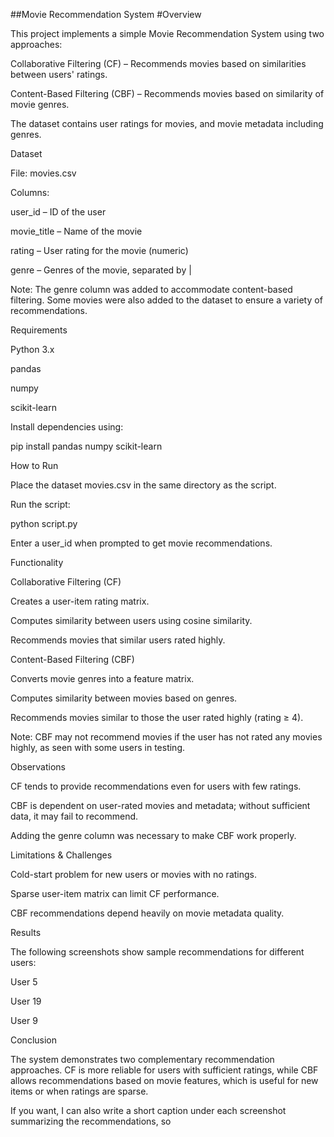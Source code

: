 ##Movie Recommendation System
#Overview

This project implements a simple Movie Recommendation System using two approaches:

Collaborative Filtering (CF) – Recommends movies based on similarities between users' ratings.

Content-Based Filtering (CBF) – Recommends movies based on similarity of movie genres.

The dataset contains user ratings for movies, and movie metadata including genres.

Dataset

File: movies.csv

Columns:

user_id – ID of the user

movie_title – Name of the movie

rating – User rating for the movie (numeric)

genre – Genres of the movie, separated by |

Note: The genre column was added to accommodate content-based filtering. Some movies were also added to the dataset to ensure a variety of recommendations.

Requirements

Python 3.x

pandas

numpy

scikit-learn

Install dependencies using:

pip install pandas numpy scikit-learn

How to Run

Place the dataset movies.csv in the same directory as the script.

Run the script:

python script.py


Enter a user_id when prompted to get movie recommendations.

Functionality

Collaborative Filtering (CF)

Creates a user-item rating matrix.

Computes similarity between users using cosine similarity.

Recommends movies that similar users rated highly.

Content-Based Filtering (CBF)

Converts movie genres into a feature matrix.

Computes similarity between movies based on genres.

Recommends movies similar to those the user rated highly (rating ≥ 4).

Note: CBF may not recommend movies if the user has not rated any movies highly, as seen with some users in testing.

Observations

CF tends to provide recommendations even for users with few ratings.

CBF is dependent on user-rated movies and metadata; without sufficient data, it may fail to recommend.

Adding the genre column was necessary to make CBF work properly.

Limitations & Challenges

Cold-start problem for new users or movies with no ratings.

Sparse user-item matrix can limit CF performance.

CBF recommendations depend heavily on movie metadata quality.

Results

The following screenshots show sample recommendations for different users:

User 5


User 19


User 9


Conclusion

The system demonstrates two complementary recommendation approaches. CF is more reliable for users with sufficient ratings, while CBF allows recommendations based on movie features, which is useful for new items or when ratings are sparse.

If you want, I can also write a short caption under each screenshot summarizing the recommendations, so

